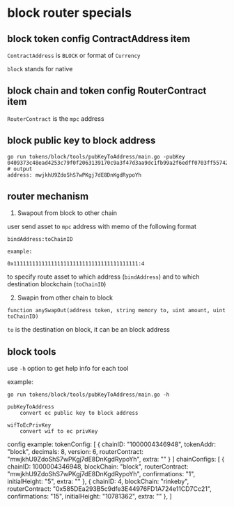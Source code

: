 # block router specials

## block token config ContractAddress item

`ContractAddress` is `BLOCK` or format of `Currency`

`block` stands for native

## block chain and token config RouterContract item

`RouterContract` is the `mpc` address

## block public key to block address

```shell
go run tokens/block/tools/pubKeyToAddress/main.go -pubKey 0409373c48ead4253c79f0f2063139170c9a3f47d3aa9dc1fb99a2f6edff0703ff55742d2475ea2703c2b8d479221c6df53bf50c9832c94501597a65c40858b4f6
# output
address: mwjkhU9ZdoShS7wPKgj7dE8DnKgdRypoYh
```

## router mechanism

1. Swapout from block to other chain

user send asset to `mpc` address with memo of the following format

```
bindAddress:toChainID

example:

0x1111111111111111111111111111111111111111:4
```

to specify route asset to which address (`bindAddress`)
and to which destination blockchain (`toChainID`)


2. Swapin from other chain to block

```solidity
function anySwapOut(address token, string memory to, uint amount, uint toChainID)
```

`to` is the destination on block, it can be an block address


## block tools

use `-h` option to get help info for each tool

example:

```shell
go run tokens/block/tools/pubKeyToAddress/main.go -h
```

```text
pubKeyToAddress
	convert ec public key to block address

wifToEcPrivKey
	convert wif to ec privKey
```

config example:
    tokenConfig: [
        {
            chainID: "1000004346948",
            tokenAddr: "block",
            decimals: 8,
            version: 6,
            routerContract: "mwjkhU9ZdoShS7wPKgj7dE8DnKgdRypoYh",
            extra: ""
        }
    ]
	chainConfigs: [
        {
            chainID: 1000004346948,
            blockChain: "block",
            routerContract: "mwjkhU9ZdoShS7wPKgj7dE8DnKgdRypoYh",
            confirmations: "1",
            initialHeight: "5",
            extra: ""
        },
        {
            chainID: 4,
            blockChain: "rinkeby",
            routerContract: "0x585DEa293B5c9dfe3E44976FD1A724e11CD7Cc21",
            confirmations: "15",
            initialHeight: "10781362",
            extra: ""
        },
    ]
